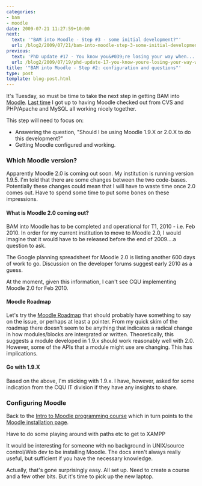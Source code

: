 ```yaml
---
categories:
- bam
- moodle
date: 2009-07-21 11:27:59+10:00
next:
  text: '"BAM into Moodle - Step #3 - some initial development?"'
  url: /blog2/2009/07/21/bam-into-moodle-step-3-some-initial-development/
previous:
  text: 'PhD update #17 - You know you&#039;re losing your way when....'
  url: /blog2/2009/07/19/phd-update-17-you-know-youre-losing-your-way-when/
title: '"BAM into Moodle - Step #2: configuration and questions"'
type: post
template: blog-post.html
---
```

It's Tuesday, so must be time to take the next step in getting BAM into [Moodle](http://moodle.org/). [Last time](/blog2/2009/07/16/installing-moodle-first-step-in-bammoodleam/) I got up to having Moodle checked out from CVS and PHP/Apache and MySQL all working nicely together.

This step will need to focus on:

- Answering the question, "Should I be using Moodle 1.9.X or 2.0.X to do this development?"
- Getting Moodle configured and working.

### Which Moodle version?

Apparently Moodle 2.0 is coming out soon. My institution is running version 1.9.5. I'm told that there are some changes between the two code-bases. Potentially these changes could mean that I will have to waste time once 2.0 comes out. Have to spend some time to put some bones on these impressions.

#### What is Moodle 2.0 coming out?

BAM into Moodle has to be completed and operational for T1, 2010 - i.e. Feb 2010. In order for my current institution to move to Moodle 2.0, I would imagine that it would have to be released before the end of 2009....a question to ask.

The Google planning spreadsheet for Moodle 2.0 is listing another 600 days of work to go. Discussion on the developer forums suggest early 2010 as a guess.

At the moment, given this information, I can't see CQU implementing Moodle 2.0 for Feb 2010.

#### Moodle Roadmap

Let's try the [Moodle Roadmap](http://docs.moodle.org/en/Roadmap) that should probably have something to say on the issue, or perhaps at least a pointer. From my quick skim of the roadmap there doesn't seem to be anything that indicates a radical change in how modules/blocks are intergrated or written. Theoretically, this suggests a module developed in 1.9.x should work reasonably well with 2.0. However, some of the APIs that a module might use are changing. This has implications.

#### Go with 1.9.X

#### 

Based on the above, I'm sticking with 1.9.x. I have, however, asked for some indication from the CQU IT division if they have any insights to share.

### Configuring Moodle

Back to the [Intro to Moodle programming course](http://dev.moodle.org/mod/resource/view.php?id=28) which in turn points to the [Moodle installation page](http://docs.moodle.org/en/Installing_Moodle).

Have to do some playing around with paths etc to get to XAMPP

It would be interesting for someone with no background in UNIX/source control/Web dev to be installing Moodle. The docs aren't always really useful, but sufficient if you have the necessary knowledge.

Actually, that's gone surprisingly easy. All set up. Need to create a course and a few other bits. But it's time to pick up the new laptop.